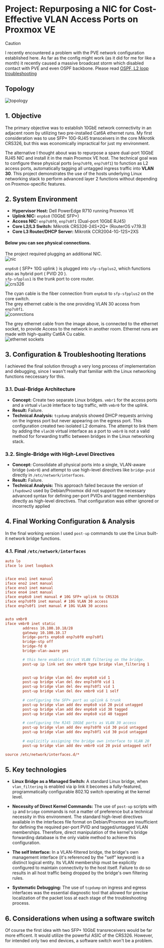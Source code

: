 # Project: Repurposing a NIC for Cost-Effective VLAN Access Ports on Proxmox VE  

> [!CAUTION]
> I recently encountered a problem with the PVE network configuration established here. As far as the config might work (as it did for me for like a month) it recently caused a massive broadcast storm which disabled contact with PVE and even OSPF backbone. Please read [OSPF, L2 loop troubleshooting](../11-ospf-and-l2-loop)

## Topology

![topology](./topology.png)

## 1. Objective

The primary objective was to establish 10GbE network connectivity in an adjacent room by utilizing two pre-installed Cat6A ethernet runs. My first consideration was to use SFP+ 10G-RJ45 transceivers in the core Mikrotik CRS326, but this was economically impractical for just my environment.

The alternative I thought about was to repurpose a spare dual-port 10GbE RJ45 NIC and install it in the main Proxmox VE host. The technical goal was to configure these physical ports (`enp7s0f0`, `enp7s0f1`) to function as L2 access ports, automatically tagging all untagged ingress traffic into **VLAN 30**. This project demonstrates the use of the hosts underlying Linux networking stack to perform advanced layer 2 functions without depending on Proxmox-specific features.

## 2. System Environment

-   **Hypervisor Host:** Dell PowerEdge R710 running Proxmox VE
-   **Uplink NIC:** `enp6s0` (10GbE SFP+)
-   **Access NIC:** `enp7s0f0`, `enp7s0f1` (Dual-port 10GbE RJ45)
-   **Core L2/L3 Switch:** Mikrotik CRS326-24S+2Q+ (RouterOS v7.19.3)
-   **Core L3 Router/DHCP Server:** Mikrotik CCR2004-1G-12S+2XS

#### Below you can see physical connections.

The project required plugging an additional NIC.  
![nic](./IMG_4534.jpeg)  

`enp6s0` ( SFP+ 10G uplink ) is plugged into `sfp-sfpplus2`, which functions also as hybrid port ( PVID 20 ).  
`sfp-sfpplus1` is the trunk port to core router.   
![crs326](./IMG_4625.jpeg)   

The cyan cable is the fiber connection from `enp6s0` to `sfp-sfpplus2` on the core switch.   
The grey ethernet cable is the one providing VLAN 30 access from `enp7s0f1`.   
![connrctions](./IMG_4634.jpeg)   

The grey ethernet cable from the image above, is connected to the ethernet socket, to provide Access to the network in another room. Ethernet runs are made with high-quality Cat6A Cu cable.  
![ethernet sockets](./IMG_4635.jpeg)
## 3. Configuration & Troubleshooting Iterations

I achieved the final solution through a very long process of implementation and debugging, since I wasn't really that familiar with the Linux networking functions neccessary for this.

### 3.1. Dual-Bridge Architecture

-   **Concept:** Create two separate Linux bridges. `vmbr1` for the access ports and a virtual `vlan30` interface to tag traffic, with `vmbr0` for the uplink.
-   **Result:** Failure.
-   **Technical Analysis:** `tcpdump` analysis showed DHCP requests arriving on the ingress port but never appearing on the egress port. This configuration created two isolated L2 domains. The attempt to link them by adding the `vlan30` virtual interface as a port to `vmbr0` is not a valid method for forwarding traffic between bridges in the Linux networking stack.

### 3.2. Single-Bridge with High-Level Directives

-   **Concept:** Consolidate all physical ports into a single, VLAN-aware bridge (`vmbr0`) and attempt to use high-level directives like `bridge-pvid` directly in `/etc/network/interfaces`.
-   **Result:** Failure.
-   **Technical Analysis:** This approach failed because the version of `ifupdown2` used by Debian/Proxmox did not support the necessary advanced syntax for defining per-port PVIDs and tagged memberships directly as high-level directives. That configuration was either ignored or incorrectly applied


## 4. Final Working Configuration & Analysis

In the final working version I used `post-up` commands to use the Linux built-it network bridge functions.

### 4.1. Final `/etc/network/interfaces`

```ini
auto lo
iface lo inet loopback


iface eno1 inet manual
iface eno2 inet manual
iface eno3 inet manual
iface eno4 inet manual
iface enp6s0 inet manual # 10G SFP+ uplink to CRS326
iface enp7s0f0 inet manual # 10G VLAN 30 access
iface enp7s0f1 inet manual # 10G VLAN 30 access


auto vmbr0
iface vmbr0 inet static
        address 10.100.10.18/28
        gateway 10.100.10.17
        bridge-ports enp6s0 enp7s0f0 enp7s0f1
        bridge-stp off
        bridge-fd 0
        bridge-vlan-aware yes

        # this here enables strict VLAN filtering on the bridge.
        post-up ip link set dev vmbr0 type bridge vlan_filtering 1

        
        post-up bridge vlan del dev enp6s0 vid 1
        post-up bridge vlan del dev enp7s0f0 vid 1
        post-up bridge vlan del dev enp7s0f1 vid 1
        post-up bridge vlan del dev vmbr0 vid 1 self
        
        # configuring the SFP+ port as uplink & trunk
        post-up bridge vlan add dev enp6s0 vid 20 pvid untagged
        post-up bridge vlan add dev enp6s0 vid 30 tagged
        post-up bridge vlan add dev enp6s0 vid 40 tagged
        
        # configuring the RJ45 10GbE ports as VLAN 30 access
        post-up bridge vlan add dev enp7s0f0 vid 30 pvid untagged
        post-up bridge vlan add dev enp7s0f1 vid 30 pvid untagged
        
        # explicitly assigning the bridge own interface to VLAN 20
        post-up bridge vlan add dev vmbr0 vid 20 pvid untagged self

source /etc/network/interfaces.d/*
```

## 5. Key technologies

- **Linux Bridge as a Managed Switch:** A standard Linux bridge, when `vlan_filtering` is enabled via ip link it becomes a fully-featured, programmatically configurable 802.1Q switch operating at the kernel level.

- **Necessity of Direct Kernel Commands:** The use of `post-up` scripts with `ip` and `bridge` commands is not a matter of preference but a technical necessity in this environment. The standard high-level directives available in the interfaces file format on Debian/Proxmox are insufficient for defining the required per-port PVID and tagged/untagged VLAN memberships. Therefore, direct manipulation of the kernel's bridge forwarding database is the only viable method to achieve this configuration.

- **The self Interface:** In a VLAN-filtered bridge, the bridge's own management interface (it's referenced by the "self" keyword) is a distinct logical entity. Its VLAN membership must be explicitly configured to maintain connectivity to the host itself. Failure to do so results in all host traffic being dropped by the bridge's own filtering rules.

- **Systematic Debugging:** The use of `tcpdump` on ingress and egress interfaces was the essential diagnostic tool that allowed for precise localization of the packet loss at each stage of the troubleshooting process.

## 6. Considerations when using a software switch

Of course the first idea with two SFP+ 10GbE transreceivers would be far more efficent. It would utilize the powerful ASIC of the CRS326. However, for intended only two end devices, a software switch won't be a problem.
